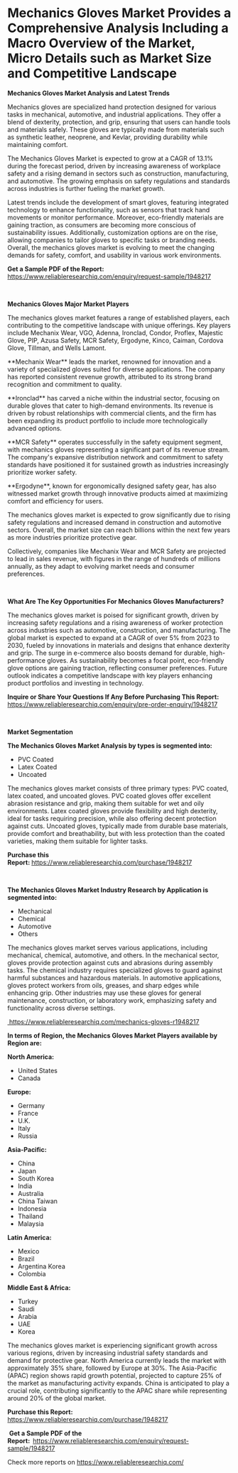 <p><h1>Mechanics Gloves Market Provides a Comprehensive Analysis Including a Macro Overview of the Market, Micro Details such as Market Size and Competitive Landscape</h1></p><p><strong>Mechanics Gloves Market Analysis and Latest Trends</strong></p>
<p><p>Mechanics gloves are specialized hand protection designed for various tasks in mechanical, automotive, and industrial applications. They offer a blend of dexterity, protection, and grip, ensuring that users can handle tools and materials safely. These gloves are typically made from materials such as synthetic leather, neoprene, and Kevlar, providing durability while maintaining comfort.</p><p>The Mechanics Gloves Market is expected to grow at a CAGR of 13.1% during the forecast period, driven by increasing awareness of workplace safety and a rising demand in sectors such as construction, manufacturing, and automotive. The growing emphasis on safety regulations and standards across industries is further fueling the market growth. </p><p>Latest trends include the development of smart gloves, featuring integrated technology to enhance functionality, such as sensors that track hand movements or monitor performance. Moreover, eco-friendly materials are gaining traction, as consumers are becoming more conscious of sustainability issues. Additionally, customization options are on the rise, allowing companies to tailor gloves to specific tasks or branding needs. Overall, the mechanics gloves market is evolving to meet the changing demands for safety, comfort, and usability in various work environments.</p></p>
<p><strong>Get a Sample PDF of the Report:&nbsp;</strong> <a href="https://www.reliableresearchiq.com/enquiry/request-sample/1948217?utm_campaign=3519&utm_medium=2&utm_source=Github&utm_content=ia&utm_term=04042025&utm_id=mechanics-gloves">https://www.reliableresearchiq.com/enquiry/request-sample/1948217</a></p>
<p>&nbsp;</p>
<p><strong>Mechanics Gloves Major Market Players</strong></p>
<p><p>The mechanics gloves market features a range of established players, each contributing to the competitive landscape with unique offerings. Key players include Mechanix Wear, VGO, Adenna, Ironclad, Condor, Proflex, Majestic Glove, PIP, Azusa Safety, MCR Safety, Ergodyne, Kinco, Caiman, Cordova Glove, Tillman, and Wells Lamont. </p><p>**Mechanix Wear** leads the market, renowned for innovation and a variety of specialized gloves suited for diverse applications. The company has reported consistent revenue growth, attributed to its strong brand recognition and commitment to quality. </p><p>**Ironclad** has carved a niche within the industrial sector, focusing on durable gloves that cater to high-demand environments. Its revenue is driven by robust relationships with commercial clients, and the firm has been expanding its product portfolio to include more technologically advanced options.</p><p>**MCR Safety** operates successfully in the safety equipment segment, with mechanics gloves representing a significant part of its revenue stream. The company's expansive distribution network and commitment to safety standards have positioned it for sustained growth as industries increasingly prioritize worker safety.</p><p>**Ergodyne**, known for ergonomically designed safety gear, has also witnessed market growth through innovative products aimed at maximizing comfort and efficiency for users. </p><p>The mechanics gloves market is expected to grow significantly due to rising safety regulations and increased demand in construction and automotive sectors. Overall, the market size can reach billions within the next few years as more industries prioritize protective gear. </p><p>Collectively, companies like Mechanix Wear and MCR Safety are projected to lead in sales revenue, with figures in the range of hundreds of millions annually, as they adapt to evolving market needs and consumer preferences.</p></p>
<p>&nbsp;</p>
<p><strong>What Are The Key Opportunities For Mechanics Gloves Manufacturers?</strong></p>
<p><p>The mechanics gloves market is poised for significant growth, driven by increasing safety regulations and a rising awareness of worker protection across industries such as automotive, construction, and manufacturing. The global market is expected to expand at a CAGR of over 5% from 2023 to 2030, fueled by innovations in materials and designs that enhance dexterity and grip. The surge in e-commerce also boosts demand for durable, high-performance gloves. As sustainability becomes a focal point, eco-friendly glove options are gaining traction, reflecting consumer preferences. Future outlook indicates a competitive landscape with key players enhancing product portfolios and investing in technology.</p></p>
<p><strong>Inquire or Share Your Questions If Any Before Purchasing This Report:</strong> <a href="https://www.reliableresearchiq.com/enquiry/pre-order-enquiry/1948217?utm_campaign=3519&utm_medium=2&utm_source=Github&utm_content=ia&utm_term=04042025&utm_id=mechanics-gloves">https://www.reliableresearchiq.com/enquiry/pre-order-enquiry/1948217</a></p>
<p>&nbsp;</p>
<p><strong>Market Segmentation</strong></p>
<p><strong>The Mechanics Gloves Market Analysis by types is segmented into:</strong></p>
<p><ul><li>PVC Coated</li><li>Latex Coated</li><li>Uncoated</li></ul></p>
<p><p>The mechanics gloves market consists of three primary types: PVC coated, latex coated, and uncoated gloves. PVC coated gloves offer excellent abrasion resistance and grip, making them suitable for wet and oily environments. Latex coated gloves provide flexibility and high dexterity, ideal for tasks requiring precision, while also offering decent protection against cuts. Uncoated gloves, typically made from durable base materials, provide comfort and breathability, but with less protection than the coated varieties, making them suitable for lighter tasks.</p></p>
<p><strong>Purchase this Report:&nbsp;</strong><a href="https://www.reliableresearchiq.com/purchase/1948217?utm_campaign=3519&utm_medium=2&utm_source=Github&utm_content=ia&utm_term=04042025&utm_id=mechanics-gloves">https://www.reliableresearchiq.com/purchase/1948217</a></p>
<p>&nbsp;</p>
<p><strong>The Mechanics Gloves Market Industry Research by Application is segmented into:</strong></p>
<p><ul><li>Mechanical</li><li>Chemical</li><li>Automotive</li><li>Others</li></ul></p>
<p><p>The mechanics gloves market serves various applications, including mechanical, chemical, automotive, and others. In the mechanical sector, gloves provide protection against cuts and abrasions during assembly tasks. The chemical industry requires specialized gloves to guard against harmful substances and hazardous materials. In automotive applications, gloves protect workers from oils, greases, and sharp edges while enhancing grip. Other industries may use these gloves for general maintenance, construction, or laboratory work, emphasizing safety and functionality across diverse settings.</p></p>
<p><a href="https://www.reliableresearchiq.com/mechanics-gloves-r1948217?utm_campaign=3519&utm_medium=2&utm_source=Github&utm_content=ia&utm_term=04042025&utm_id=mechanics-gloves">&nbsp;https://www.reliableresearchiq.com/mechanics-gloves-r1948217</a></p>
<p><strong>In terms of Region, the Mechanics Gloves Market Players available by Region are:</strong></p>
<p>
    <p> <strong> North America: </strong>
        <ul>
            <li>United States</li>
            <li>Canada</li>
        </ul>
        </p> 
    <p> <strong> Europe: </strong>
        <ul>
            <li>Germany</li>
            <li>France</li>
            <li>U.K.</li>
            <li>Italy</li>
            <li>Russia</li>
        </ul>
        </p> 
    <p> <strong> Asia-Pacific: </strong>
        <ul>
            <li>China</li>
            <li>Japan</li>
            <li>South Korea</li>
            <li>India</li>
            <li>Australia</li>
            <li>China Taiwan</li>
            <li>Indonesia</li>
            <li>Thailand</li>
            <li>Malaysia</li>
        </ul>
        </p> 
    <p> <strong> Latin America: </strong>
        <ul>
            <li>Mexico</li>
            <li>Brazil</li>
            <li>Argentina Korea</li>
            <li>Colombia</li>
        </ul>
        </p> 
    <p> <strong> Middle East & Africa: </strong>
        <ul>
            <li>Turkey</li>
            <li>Saudi</li>
            <li>Arabia</li>
            <li>UAE</li>
            <li>Korea</li>
        </ul>
    </p>
    </p>
<p><p>The mechanics gloves market is experiencing significant growth across various regions, driven by increasing industrial safety standards and demand for protective gear. North America currently leads the market with approximately 35% share, followed by Europe at 30%. The Asia-Pacific (APAC) region shows rapid growth potential, projected to capture 25% of the market as manufacturing activity expands. China is anticipated to play a crucial role, contributing significantly to the APAC share while representing around 20% of the global market.</p></p>
<p><strong>Purchase this Report: </strong><a href="https://www.reliableresearchiq.com/purchase/1948217?utm_campaign=3519&utm_medium=2&utm_source=Github&utm_content=ia&utm_term=04042025&utm_id=mechanics-gloves">https://www.reliableresearchiq.com/purchase/1948217</a></p>
<p>&nbsp;<strong>Get a Sample PDF of the Report:&nbsp;&nbsp;</strong><a href="https://www.reliableresearchiq.com/enquiry/request-sample/1948217?utm_campaign=3519&utm_medium=2&utm_source=Github&utm_content=ia&utm_term=04042025&utm_id=mechanics-gloves">https://www.reliableresearchiq.com/enquiry/request-sample/1948217</a></p>
<p><strong></strong></p>
<p>Check more reports on <a href="https://www.reliableresearchiq.com/?utm_campaign=3519&utm_medium=2&utm_source=Github&utm_content=ia&utm_term=04042025&utm_id=mechanics-gloves">https://www.reliableresearchiq.com/</a></p>